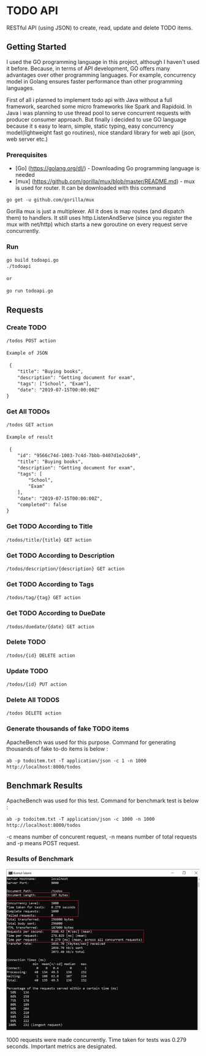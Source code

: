 # TODO API

RESTful API (using JSON) to create, read, update and delete TODO items.

## Getting Started
I used the GO programming language in this project, although I haven't used it before. Because, in terms of API development, GO offers many advantages over other programming languages. For example, concurrency model in Golang ensures faster performance than other programming languages.

First of all i planned to implement todo api with Java without a full framework, searched some micro frameworks like Spark and Rapidoid. In Java i was planning to use thread pool to serve concurrent requests with producer consumer approach. But finally i decided to use GO language because it s easy to learn, simple, static typing, easy concurrency model(lightweight fast go routines), nice standard library for web api (json, web server etc.) 

### Prerequisites

* [Go] (https://golang.org/dl/) - Downloading Go programming language is needed
* [mux] (https://github.com/gorilla/mux/blob/master/README.md) - mux is used for router. It can be downloaded with this command

```
go get -u github.com/gorilla/mux
```
Gorilla mux is just a multiplexer. All it does is map routes (and dispatch them) to handlers. It still uses http.ListenAndServe (since you register the mux with net/http) which starts a new goroutine on every request serve concurrently. 


### Run

```
go build todoapi.go
./todoapi

or

go run todoapi.go
```

## Requests

### Create TODO

```
/todos POST action

Example of JSON

 {
    "title": "Buying books",
    "description": "Getting document for exam",
    "tags": ["School", "Exam"],
    "date": "2019-07-15T00:00:00Z"
}
```

### Get All TODOs

```
/todos GET action

Example of result

 {
    "id": "9566c74d-1003-7c4d-7bbb-0407d1e2c649",
    "title": "Buying books",
    "description": "Getting document for exam",
    "tags": [
        "School",
        "Exam"
    ],
    "date": "2019-07-15T00:00:00Z",
    "completed": false
}
```

### Get TODO According to Title

```
/todos/title/{title} GET action
```

### Get TODO According to Description

```
/todos/description/{description} GET action
```

### Get TODO According to Tags

```
/todos/tag/{tag} GET action
```

### Get TODO According to DueDate

```
/todos/duedate/{date} GET action
```

### Delete TODO

```
/todos/{id} DELETE action
```

### Update TODO

```
/todos/{id} PUT action
```
### Delete All TODOS

```
/todos DELETE action
```

### Generate thousands of fake TODO items


ApacheBench was used for this purpose. Command for generating thousands of fake to-do items is below :

```
ab -p todoitem.txt -T application/json -c 1 -n 1000 http://localhost:8000/todos

```


## Benchmark Results
ApacheBench was used for this test. Command for benchmark test is below :

```
ab -p todoitem.txt -T application/json -c 1000 -n 1000 http://localhost:8000/todos
```
-c means number of concurent request, -n means number of total requests and -p means POST request.

### Results of Benchmark

![Benchmark](test.jpg)

1000 requests were made concurrently. Time taken for tests was 0.279 seconds. Important metrics are designated.




